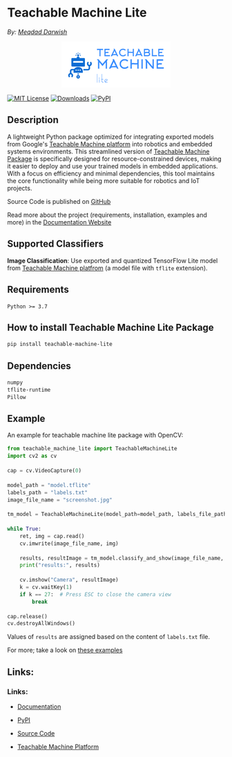 # Teachable Machine Lite
_By: [Meqdad Darwish](https://github.com/MeqdadDev)_

<p align="center">
<picture>
  <img alt="Teachable Machine Lite Package Logo" src="logo.png" width="50%" height="50%" >
</picture>
</p>

[![MIT License](https://img.shields.io/badge/License-MIT-green.svg)](https://choosealicense.com/licenses/mit/)
[![Downloads](https://static.pepy.tech/badge/teachable-machine-lite)](https://pepy.tech/project/teachable-machine-lite)
[![PyPI](https://img.shields.io/pypi/v/teachable-machine-lite)](https://pypi.org/project/teachable-machine-lite/)

## Description

A lightweight Python package optimized for integrating exported models from Google's [Teachable Machine platform](https://teachablemachine.withgoogle.com/) into robotics and embedded systems environments. This streamlined version of [Teachable Machine Package](https://github.com/MeqdadDev/teachable-machine) is specifically designed for resource-constrained devices, making it easier to deploy and use your trained models in embedded applications. With a focus on efficiency and minimal dependencies, this tool maintains the core functionality while being more suitable for robotics and IoT projects.

Source Code is published on [GitHub](https://github.com/MeqdadDev/teachable-machine-lite/)

Read more about the project (requirements, installation, examples and more) in the [Documentation Website](https://meqdaddev.github.io/teachable-machine-lite/) 

## Supported Classifiers

**Image Classification**: Use exported and quantized TensorFlow Lite model from [Teachable Machine platfrom](https://teachablemachine.withgoogle.com/) (a model file with `tflite` extension).


## Requirements

```
Python >= 3.7
```

## How to install Teachable Machine Lite Package

```bash
pip install teachable-machine-lite
```

## Dependencies

```bash
numpy
tflite-runtime
Pillow
```

## Example

An example for teachable machine lite package with OpenCV:

```python
from teachable_machine_lite import TeachableMachineLite
import cv2 as cv

cap = cv.VideoCapture(0)

model_path = "model.tflite"
labels_path = "labels.txt"
image_file_name = "screenshot.jpg"

tm_model = TeachableMachineLite(model_path=model_path, labels_file_path=labels_path)

while True:
    ret, img = cap.read()
    cv.imwrite(image_file_name, img)

    results, resultImage = tm_model.classify_and_show(image_file_name, convert_to_bgr=True)
    print("results:", results)

    cv.imshow("Camera", resultImage)
    k = cv.waitKey(1)
    if k == 27:  # Press ESC to close the camera view
        break

cap.release()
cv.destroyAllWindows()
```
Values of `results` are assigned based on the content of `labels.txt` file.

For more; take a look on [these examples](https://meqdaddev.github.io/teachable-machine-lite/codeExamples/)

## Links:

### Links:

- [Documentation](https://meqdaddev.github.io/teachable-machine-lite)

- [PyPI](https://pypi.org/project/teachable-machine-lite/)

- [Source Code](https://github.com/MeqdadDev/teachable-machine-lite)

- [Teachable Machine Platform](https://teachablemachine.withgoogle.com/)
